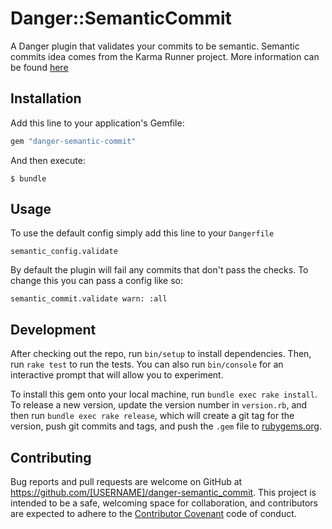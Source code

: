 # Danger::SemanticCommit

A Danger plugin that validates your commits to be semantic. Semantic commits
idea comes from the Karma Runner project. More information can be found
[here](http://karma-runner.github.io/1.0/dev/git-commit-msg.html)

## Installation

Add this line to your application's Gemfile:

```ruby
gem "danger-semantic-commit"
```

And then execute:

    $ bundle

## Usage

To use the default config simply add this line to your `Dangerfile`

```
semantic_config.validate
```

By default the plugin will fail any commits that don't pass the checks. To change
this you can pass a config like so:

```
semantic_commit.validate warn: :all
```

## Development

After checking out the repo, run `bin/setup` to install dependencies. Then, run `rake test` to run the tests. You can also run `bin/console` for an interactive prompt that will allow you to experiment.

To install this gem onto your local machine, run `bundle exec rake install`. To release a new version, update the version number in `version.rb`, and then run `bundle exec rake release`, which will create a git tag for the version, push git commits and tags, and push the `.gem` file to [rubygems.org](https://rubygems.org).

## Contributing

Bug reports and pull requests are welcome on GitHub at https://github.com/[USERNAME]/danger-semantic_commit. This project is intended to be a safe, welcoming space for collaboration, and contributors are expected to adhere to the [Contributor Covenant](http://contributor-covenant.org) code of conduct.

